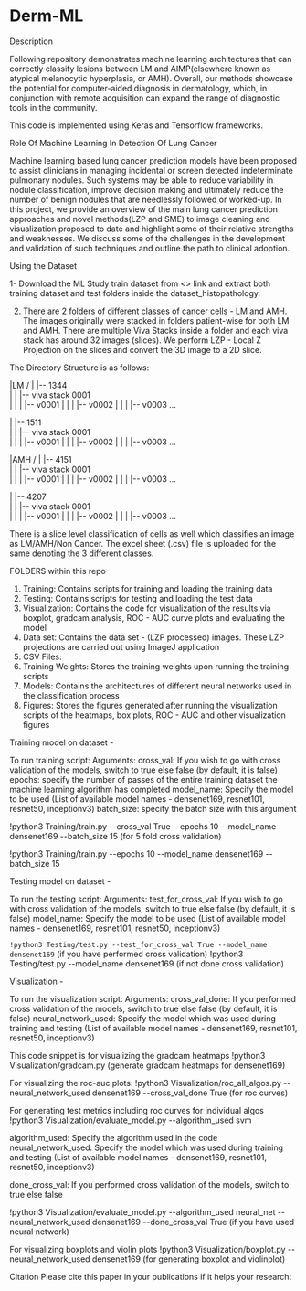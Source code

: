 # Derm-ML
Description

Following repository demonstrates machine learning architectures that can correctly classify lesions between LM and AIMP(elsewhere known as atypical melanocytic hyperplasia, or AMH). Overall, our methods showcase the potential for computer-aided diagnosis in dermatology, which, in conjunction with remote acquisition can expand the range of diagnostic tools in the community. 


This code is implemented using Keras and Tensorflow frameworks.

Role Of Machine Learning In Detection Of Lung Cancer

Machine learning based lung cancer prediction models have been proposed to assist clinicians in managing incidental or screen detected indeterminate pulmonary nodules. Such systems may be able to reduce variability in nodule classification, improve decision making and ultimately reduce the number of benign nodules that are needlessly followed or worked-up. In this project, we provide an overview of the main lung cancer prediction approaches and novel methods(LZP and SME) to image cleaning and visualization proposed to date and highlight some of their relative strengths and weaknesses. We discuss some of the challenges in the development and validation of such techniques and outline the path to clinical adoption.

Using the Dataset

1- Download the ML Study train dataset from <> link and extract both training dataset and test folders inside the dataset_histopathology.

2. There are 2 folders of different classes of cancer cells - LM and AMH.
The images originally were stacked in folders patient-wise for both LM and AMH. There are multiple Viva Stacks inside a folder and each viva stack has around 32 images (slices).
We perform LZP - Local Z Projection on the slices and convert the 3D image to a 2D slice.

The Directory Structure is as follows:

|LM /
|  |-- 1344\
|	|	|-- viva stack 0001\
|	|	|	|-- v0001
|	|	|	|-- v0002
|	|	|	|-- v0003
... 

|  |-- 1511\
|	|	|-- viva stack 0001\
|	|	|	|-- v0001
|	|	|	|-- v0002
|	|	|	|-- v0003
... 


|AMH /
|  |-- 4151\
|	|	|-- viva stack 0001\
|	|	|	|-- v0001
|	|	|	|-- v0002
|	|	|	|-- v0003
... 

|  |-- 4207\
|	|	|-- viva stack 0001\
|	|	|	|-- v0001
|	|	|	|-- v0002
|	|	|	|-- v0003
... 
 
There is a slice level classification of cells as well which classifies an image as LM/AMH/Non Cancer.
The excel sheet (.csv) file is uploaded for the same denoting the 3 different classes.

FOLDERS within this repo

1.	Training: Contains scripts for training and loading the training data
2.	Testing: Contains scripts for testing and loading the test data
3.	Visualization: Contains the code for visualization of the results via boxplot, gradcam analysis, ROC - AUC curve plots and evaluating the model
4.	Data set: Contains the data set -  (LZP processed) images. These LZP projections are carried out using ImageJ application 
5.	CSV Files: 
6.	Training Weights: Stores the training weights upon running the training scripts
7.	Models: Contains the architectures of different neural networks used in the classification process
8.	Figures: Stores the figures generated after running the visualization scripts of the heatmaps, box plots, ROC - AUC and other visualization figures

Training model on dataset - 

To run training script:
Arguments:
cross_val: If you wish to go with cross validation of the models, switch to true else false (by   default, it is false)
epochs: specify the number of passes of the entire training dataset the machine learning algorithm has completed
model_name: Specify the model to be used (List of available model names - densenet169, resnet101, resnet50, inceptionv3)
batch_size: specify the batch size with this argument
 
!python3 Training/train.py --cross_val True --epochs 10 --model_name densenet169 --batch_size 15   (for 5 fold cross validation)

!python3 Training/train.py --epochs 10 --model_name densenet169 --batch_size 15


Testing model on dataset -

To run the testing script:
Arguments:
test_for_cross_val: If you wish to go with cross validation of the models, switch to true else false (by   default, it is false)
model_name: Specify the model to be used (List of available model names - densenet169, resnet101, resnet50, inceptionv3)

```!python3 Testing/test.py --test_for_cross_val True --model_name densenet169```  (if you have performed cross validation)
!python3 Testing/test.py --model_name densenet169  (if not done cross validation)

Visualization - 

To run the visualization script:
Arguments:
cross_val_done: If you performed cross validation of the models, switch to true else false (by   default, it is false)
neural_network_used: Specify the model which was used during training and testing (List of available model names - densenet169, resnet101, resnet50, inceptionv3)


This code snippet is for visualizing the gradcam heatmaps
!python3 Visualization/gradcam.py  (generate gradcam heatmaps for densenet169)

For visualizing the roc-auc plots:
!python3 Visualization/roc_all_algos.py --neural_network_used densenet169 --cross_val_done True  (for roc curves)

For generating test metrics including roc curves for individual algos
!python3 Visualization/evaluate_model.py --algorithm_used svm  

algorithm_used: Specify the algorithm used in the code
neural_network_used: Specify the model which was used during training and testing (List of available model names - densenet169, resnet101, resnet50, inceptionv3)

done_cross_val: If you performed cross validation of the models, switch to true else false

!python3 Visualization/evaluate_model.py --algorithm_used neural_net --neural_network_used densenet169 --done_cross_val True  (if you have used neural network)

For visualizing boxplots and violin plots 
!python3 Visualization/boxplot.py --neural_network_used densenet169  (for generating boxplot and violinplot)

Citation
Please cite this paper in your publications if it helps your research:

